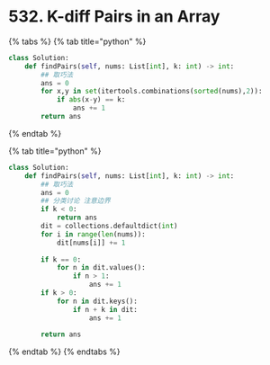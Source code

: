 # 532. K-diff Pairs in an Array

{% tabs %}
{% tab title="python" %}
```python
class Solution:
    def findPairs(self, nums: List[int], k: int) -> int:
        ## 取巧法
        ans = 0
        for x,y in set(itertools.combinations(sorted(nums),2)):
            if abs(x-y) == k:
                ans += 1
        return ans
```
{% endtab %}

{% tab title="python" %}
```python
class Solution:
    def findPairs(self, nums: List[int], k: int) -> int:
        ## 取巧法
        ans = 0
        ## 分类讨论 注意边界 
        if k < 0:
            return ans
        dit = collections.defaultdict(int)
        for i in range(len(nums)):
            dit[nums[i]] += 1
            
        if k == 0:
            for n in dit.values():
                if n > 1:
                    ans += 1
        if k > 0:
            for n in dit.keys():
                if n + k in dit:
                    ans += 1
        
        return ans
```
{% endtab %}
{% endtabs %}



